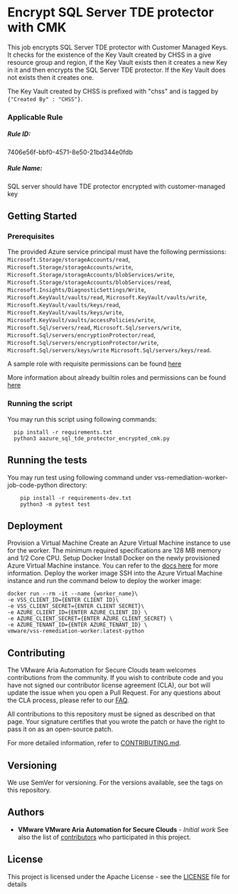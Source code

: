 # Encrypt SQL Server TDE protector with CMK

This job encrypts SQL Server TDE protector with Customer Managed Keys. It checks for the existence of the Key Vault created by CHSS in a give resource group and region, if the Key Vault exists then it creates a new Key in it and then encrypts the SQL Server TDE protector. If the Key Vault does not exists then it creates one.

The Key Vault created by CHSS is prefixed with "chss" and is tagged by `{"Created By" : "CHSS"}`.

### Applicable Rule

##### Rule ID:
7406e56f-bbf0-4571-8e50-21bd344e0fdb

##### Rule Name:
SQL server should have TDE protector encrypted with customer-managed key

## Getting Started
### Prerequisites
The provided Azure service principal must have the following permissions:
`Microsoft.Storage/storageAccounts/read`,
`Microsoft.Storage/storageAccounts/write`,
`Microsoft.Storage/storageAccounts/blobServices/write`,
`Microsoft.Storage/storageAccounts/blobServices/read`,
`Microsoft.Insights/DiagnosticSettings/Write`,
`Microsoft.KeyVault/vaults/read`,
`Microsoft.KeyVault/vaults/write`,
`Microsoft.KeyVault/vaults/keys/read`,
`Microsoft.KeyVault/vaults/keys/write`,
`Microsoft.KeyVault/vaults/accessPolicies/write`,
`Microsoft.Sql/servers/read`,
`Microsoft.Sql/servers/write`,
`Microsoft.Sql/servers/encryptionProtector/read`,
`Microsoft.Sql/servers/encryptionProtector/write`,
`Microsoft.Sql/servers/keys/write`
`Microsoft.Sql/servers/keys/read`.

A sample role with requisite permissions can be found [here](minimum_permissions.json)

More information about already builtin roles and permissions can be found [here](https://docs.microsoft.com/en-us/azure/role-based-access-control/built-in-roles)

### Running the script
You may run this script using following commands:

```shell script
  pip install -r requirements.txt
  python3 aazure_sql_tde_protector_encrypted_cmk.py
```
## Running the tests
You may run test using following command under vss-remediation-worker-job-code-python directory:

```shell script
    pip install -r requirements-dev.txt
    python3 -m pytest test
```
## Deployment
Provision a Virtual Machine Create an Azure Virtual Machine instance to use for the worker. The minimum required specifications are 128 MB memory and 1/2 Core CPU.
Setup Docker Install Docker on the newly provisioned Azure Virtual Machine instance. You can refer to the [docs here](https://docs.aws.amazon.com/AmazonECS/latest/developerguide/docker-basics.html) for more information.
Deploy the worker image SSH into the Azure Virtual Machine instance and run the command below to deploy the worker image:
  ```shell script
  docker run --rm -it --name {worker_name}\
  -e VSS_CLIENT_ID={ENTER CLIENT ID}\
  -e VSS_CLIENT_SECRET={ENTER CLIENT SECRET}\
  -e AZURE_CLIENT_ID={ENTER AZURE_CLIENT_ID} \
  -e AZURE_CLIENT_SECRET={ENTER AZURE_CLIENT_SECRET} \
  -e AZURE_TENANT_ID={ENTER AZURE_TENANT_ID} \
  vmware/vss-remediation-worker:latest-python
  ```
## Contributing
The VMware Aria Automation for Secure Clouds team welcomes contributions from the community. If you wish to contribute code and you have not signed our contributor license agreement (CLA), our bot will update the issue when you open a Pull Request. For any questions about the CLA process, please refer to our [FAQ](https://cla.vmware.com/faq).

All contributions to this repository must be signed as described on that page. Your signature certifies that you wrote the patch or have the right to pass it on as an open-source patch.

For more detailed information, refer to [CONTRIBUTING.md](../../../CONTRIBUTING.md).
## Versioning
We use SemVer for versioning. For the versions available, see the tags on this repository.

## Authors
* **VMware VMware Aria Automation for Secure Clouds** - *Initial work*
See also the list of [contributors](https://github.com/vmware-samples/secure-state-remediation-jobs/graphs/contributors) who participated in this project.

## License
This project is licensed under the Apache License - see the [LICENSE](https://github.com/vmware-samples/secure-state-remediation-jobs/blob/master/LICENSE.txt) file for details
